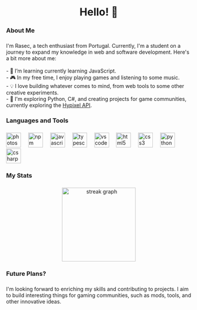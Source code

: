 <h1 align="center">Hello! 👋</h1>

###

<h3 align="left">About Me</h3>

###

<p align="left"> 
  I'm Rasec, a tech enthusiast from Portugal. Currently, I'm a student on a journey to expand my knowledge in web and software development. Here's a bit more about me:  
  <br><br>
  - 🌱 I’m learning currently learning JavaScript. <br> 
  - 🎮 In my free time, I enjoy playing games and listening to some music.  <br> 
  - 💡 I love building whatever comes to mind, from web tools to some other creative experiments.  <br> 
  - 🚀 I'm exploring Python, C#, and creating projects for game communities, currently exploring the <a href="https://developer.hypixel.net/">Hypixel API</a>.
</p>

###

<h3 align="left">Languages and Tools</h3>

###


<div align="left">
  <img src="https://cdn.jsdelivr.net/gh/devicons/devicon/icons/photoshop/photoshop-plain.svg" height="40" alt="photoshop logo" />
  <img width="12" />
  <img src="https://cdn.jsdelivr.net/gh/devicons/devicon/icons/npm/npm-original-wordmark.svg" height="40" alt="npm logo" />
  <img width="12" />
  <img src="https://cdn.jsdelivr.net/gh/devicons/devicon/icons/javascript/javascript-original.svg" height="40" alt="javascript logo" />
  <img width="12" />
  <img src="https://cdn.jsdelivr.net/gh/devicons/devicon/icons/typescript/typescript-original.svg" height="40" alt="typescript logo" />
  <img width="12" />
  <img src="https://cdn.jsdelivr.net/gh/devicons/devicon/icons/vscode/vscode-original.svg" height="40" alt="vscode logo" />
  <img width="12" />
  <img src="https://cdn.jsdelivr.net/gh/devicons/devicon/icons/html5/html5-original.svg" height="40" alt="html5 logo" />
  <img width="12" />
  <img src="https://cdn.jsdelivr.net/gh/devicons/devicon/icons/css3/css3-original.svg" height="40" alt="css3 logo" />
  <img width="12" />
  <img src="https://cdn.jsdelivr.net/gh/devicons/devicon/icons/python/python-original.svg" height="40" alt="python logo" />
  <img width="12" />
  <img src="https://cdn.jsdelivr.net/gh/devicons/devicon/icons/csharp/csharp-original.svg" height="40" alt="csharp logo" />
</div>

###

<h3 align="left">My Stats</h3>

###

<div align="center">
  <img src="https://github-readme-stats.vercel.app/api?username=Raasec&theme=dark&show_icons=true&hide_border=true&count_private=true" height="200" alt="streak graph" />
</div>

###

<h3 align="left">Future Plans?</h3>

###

<p align="left">
  I'm looking forward to enriching my skills and contributing to projects. I aim to build interesting things for gaming communities, such as mods, tools, and other innovative ideas.
</p>
